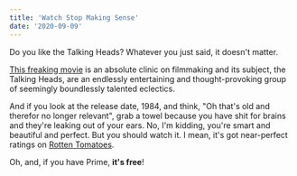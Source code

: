 ```yaml
---
title: 'Watch Stop Making Sense'
date: '2020-09-09'
---
```


Do you like the Talking Heads? Whatever you just said, it doesn't matter. 

[This freaking movie](https://amzn.to/3matDhu) is an absolute clinic on filmmaking and its subject, the Talking Heads, are an endlessly entertaining and thought-provoking group of seemingly boundlessly talented eclectics.

And if you look at the release date, 1984, and think, "Oh that's old and therefor no longer relevant", grab a towel because you have shit for brains and they're leaking out of your ears. No, I'm kidding, you're smart and beautiful and perfect. But you should watch it. I mean, it's got near-perfect ratings on [Rotten Tomatoes](https://www.rottentomatoes.com/m/stop_making_sense).

Oh, and, if you have Prime, **it's free**!